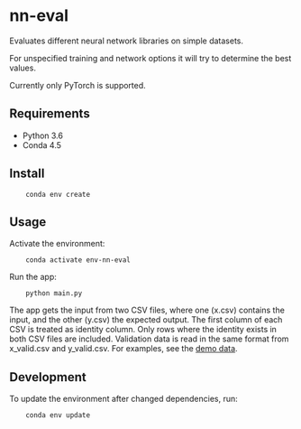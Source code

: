 nn-eval
=======

Evaluates different neural network libraries on simple datasets.

For unspecified training and network options it will try to determine the best values.

Currently only PyTorch is supported.


Requirements
------------

* Python 3.6
* Conda 4.5


Install
-------

        conda env create


Usage
-----

Activate the environment:

        conda activate env-nn-eval

Run the app:

        python main.py

The app gets the input from two CSV files, where one (x.csv) contains the input, and the other (y.csv) the expected output.
The first column of each CSV is treated as identity column.
Only rows where the identity exists in both CSV files are included.
Validation data is read in the same format from x_valid.csv and y_valid.csv.
For examples, see the [demo data](data).


Development
-----------

To update the environment after changed dependencies, run:

        conda env update
